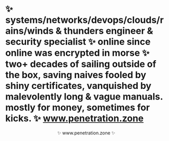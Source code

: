 # ✨ systems/networks/devops/clouds/rains/winds & thunders engineer & security specialist ✨ online since online was encrypted in morse ✨ two+ decades of sailing  outside of the box, saving naives fooled by shiny certificates, vanquished by malevolently long & vague manuals. mostly for money, sometimes for kicks. ✨ www.penetration.zone 

<p align="center">✨ www.penetration.zone ✨</p>







